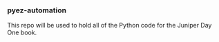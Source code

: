 ### pyez-automation

This repo will be used to hold all of the Python code for the Juniper Day One book.